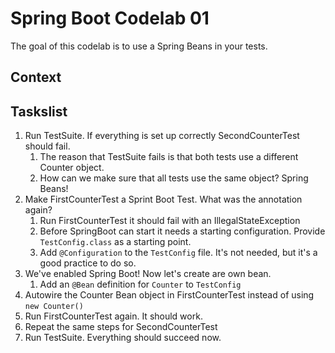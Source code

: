 # Spring Boot Codelab 01

The goal of this codelab is to use a Spring Beans in your tests.

## Context


## Taskslist
1. Run TestSuite. If everything is set up correctly SecondCounterTest should fail.
   1. The reason that TestSuite fails is that both tests use a different Counter object.
   2. How can we make sure that all tests use the same object? Spring Beans!
2. Make FirstCounterTest a Sprint Boot Test. What was the annotation again?
   1. Run FirstCounterTest it should fail with an IllegalStateException
   2. Before SpringBoot can start it needs a starting configuration. Provide `TestConfig.class` as a starting point.
   3. Add `@Configuration` to the `TestConfig` file. It's not needed, but it's a good practice to do so.
3. We've enabled Spring Boot! Now let's create are own bean.
   1. Add an `@Bean` definition for `Counter` to `TestConfig`
4. Autowire the Counter Bean object in FirstCounterTest instead of using `new Counter()`
5. Run FirstCounterTest again. It should work.
6. Repeat the same steps for SecondCounterTest
7. Run TestSuite. Everything should succeed now.
